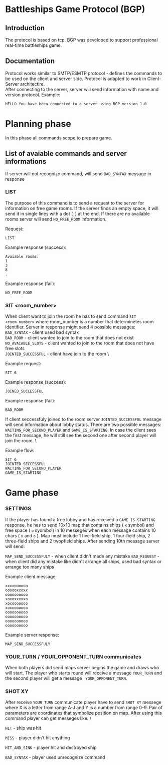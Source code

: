 # Battleships Game Protocol (BGP)

## Introduction

The protocol is based on tcp. BGP was developed to support professional real-time battleships game.

## Documentation

Protocol works similar to SMTP/ESMTP protocol - defines the commands to be used on the client and server side. Protocol is adapted to work in Client-Server architectire. \
After connecting to the server, server will send information with name and version protocol. Example: 

``` HELLO You have been connected to a server using BGP version 1.0 ```

# Planning phase

In this phase all commands scope to prepare game.

## List of avaiable commands and server informations

If server will not recognize command, will send ``` BAD_SYNTAX ``` message in response

### LIST

The purpose of this command is to send a request to the server for information on free game rooms. If the server finds an empty space, it will send it in single lines with a dot (```.```) at the end. If there are no available rooms server will send ``` NO_FREE_ROOM ``` information.

Request:

``` LIST ``` 

Example response (success):

```
Avaiable rooms:
1
3
8
.
```
Example response (fail):

```NO_FREE_ROOM```

### SIT <room_number>

When client want to join the room he has to send command ```SIT <room_number>``` where room_number is a number that determinetes room identifier. Server in response might send 4 possible messages: \
``` BAD_SYNTAX ``` - client used bad syntax \
``` BAD_ROOM ``` - client wanted to join to the room that does not exist \
``` NO_AVAIABLE_SLOTS ``` - client wanted to join to the room that does not have free slots \
``` JOINTED_SUCCESSFUL ``` - client have join to the room \

Example request:

```SIT 6```

Example response (success):

``` JOINED_SUCCESSFUL ```

Example response (fail):

``` BAD_ROOM ```

If client seccessfuly joined to the room server ``` JOINTED_SUCCESSFUL ``` message will send information about lobby status. There are two possible messages: ``` WAITING_FOR_SECOND_PLAYER ``` and ``` GAME_IS_STARTING ```. In case the client sees the first message, he will still see the second one after second player will join the room. \

Example flow:

```
SIT 6
JOINTED_SECCESSFUL
WAITING_FOR_SECOND_PLAYER
GAME_IS_STARTING
```

# Game phase

### SETTINGS

If the player has found a free lobby and has received a ``` GAME_IS_STARTING ``` response, he has to send 10x10 map that contains ships ( ```x``` symbol) and free space ( ```o``` syombol) in 10 messeges when each message contains 10 chars ( ``` x ``` and ``` o ``` ). Map must include 1 five-field ship, 1 four-field ship, 2 three-field ships and 2 twopfield ships.  After sending 10th message server will send:

``` MAP_SEND_SUCCESSFULY ``` - when client didn't made any mistake
``` BAD_REQUEST ``` - when client did any mistake like didn't arrange all ships, used bad syntax or arrange too many ships

Example client message:

```
xxxxoooooo
oooooxxoxx
oooooooooo
xoxoxxxxxo
xoxooooooo
xoxooooooo
oooooooooo
oooooooooo
oooooooooo
oooooooooo
```

Example server response:

``` MAP_SEND_SUCCESSFULY ```

### YOUR_TURN / YOUR_OPPONENT_TURN communicates

When both players did send maps server begins the game and draws who will start. The player who starts round will receive a message ```YOUR_TURN``` and the second player will get a message ``` YOUR_OPPONENT_TURN```.

### SHOT XY

After receive ``` YOUR TURN ``` communicate player have to send ``` SHOT XY ``` messege where X is a letter from range A-J and Y is a number from range 0-9. Pair of parameters are coordinates that symbolize position on map. After using this command player can get messeges like: /

``` HIT ``` - ship was hit

``` MISS ``` - player didn't hit anything

``` HIT_AND_SINK ``` - player hit and destroyed ship

``` BAD_SYNTAX ``` - player used unrecognize command
